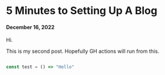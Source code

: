 # 5 Minutes to Setting Up A Blog
#### December 16, 2022

Hi. 

This is my second post. Hopefully GH actions will run from this.

```js

const test = () => "Hello"

```
